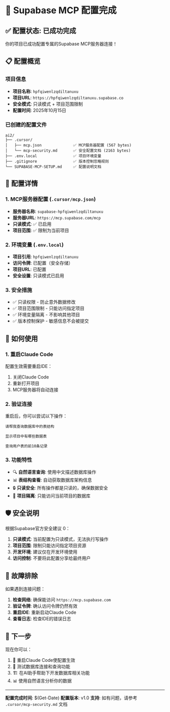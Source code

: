 # 🎉 Supabase MCP 配置完成

## ✅ 配置状态: 已成功完成

你的项目已成功配置专属的Supabase MCP服务器连接！

## 📋 配置概览

### 项目信息
- **项目名称**: `hpfqiwenlzqdiltanuxu`
- **项目URL**: `https://hpfqiwenlzqdiltanuxu.supabase.co`
- **安全模式**: 只读模式 + 项目范围限制
- **配置时间**: 2025年10月15日

### 已创建的配置文件

```
ai2/
├── .cursor/
│   ├── mcp.json              ✅ MCP服务器配置 (567 bytes)
│   └── mcp-security.md       ✅ 安全配置文档 (2163 bytes)
├── .env.local                ✅ 项目环境变量
├── .gitignore                ✅ 版本控制忽略规则
└── SUPABASE-MCP-SETUP.md     ✅ 配置说明文档
```

## 🔧 配置详情

### 1. MCP服务器配置 (`.cursor/mcp.json`)
- **服务器名称**: `supabase-hpfqiwenlzqdiltanuxu`
- **服务器URL**: `https://mcp.supabase.com/mcp`
- **只读模式**: ✅ 已启用
- **项目范围**: ✅ 限制为当前项目

### 2. 环境变量 (`.env.local`)
- **项目引用**: `hpfqiwenlzqdiltanuxu`
- **访问令牌**: 已配置（安全存储）
- **项目URL**: 已配置
- **安全设置**: 只读模式已启用

### 3. 安全措施
- ✅ 只读权限 - 防止意外数据修改
- ✅ 项目范围限制 - 只能访问指定项目
- ✅ 环境变量隔离 - 不影响其他项目
- ✅ 版本控制保护 - 敏感信息不会被提交

## 🚀 如何使用

### 1. 重启Claude Code
配置生效需要重启IDE：
1. 关闭Claude Code
2. 重新打开项目
3. MCP服务器将自动连接

### 2. 验证连接
重启后，你可以尝试以下操作：

```
请帮我查询数据库中的表结构
```

```
显示项目中有哪些数据表
```

```
查询用户表的前10条记录
```

### 3. 功能特性
- 🔍 **自然语言查询**: 使用中文描述数据库操作
- 📊 **表结构查看**: 自动获取数据库架构信息
- 🔒 **只读安全**: 所有操作都是只读的，确保数据安全
- 🎯 **项目隔离**: 只能访问当前项目的数据库

## 🛡️ 安全说明

根据Supabase官方安全建议 <mcreference link="https://supabase.com/docs/guides/getting-started/mcp" index="0">0</mcreference>：

1. **只读模式**: 当前配置为只读模式，无法执行写操作
2. **项目范围**: 限制只能访问指定项目资源
3. **开发环境**: 建议仅在开发环境使用
4. **访问控制**: 不要将此配置分享给最终用户

## 🔧 故障排除

如果遇到连接问题：

1. **检查网络**: 确保能访问 `https://mcp.supabase.com`
2. **验证令牌**: 确认访问令牌仍然有效
3. **重启IDE**: 重新启动Claude Code
4. **查看日志**: 检查IDE的错误日志

## 📝 下一步

现在你可以：
1. 🔄 重启Claude Code使配置生效
2. 🧪 测试数据库连接和查询功能
3. 🏗️ 在AI助手帮助下开发数据库相关功能
4. 📊 使用自然语言分析你的数据

---

**配置完成时间**: $(Get-Date)
**配置版本**: v1.0
**支持**: 如有问题，请参考 `.cursor/mcp-security.md` 文档